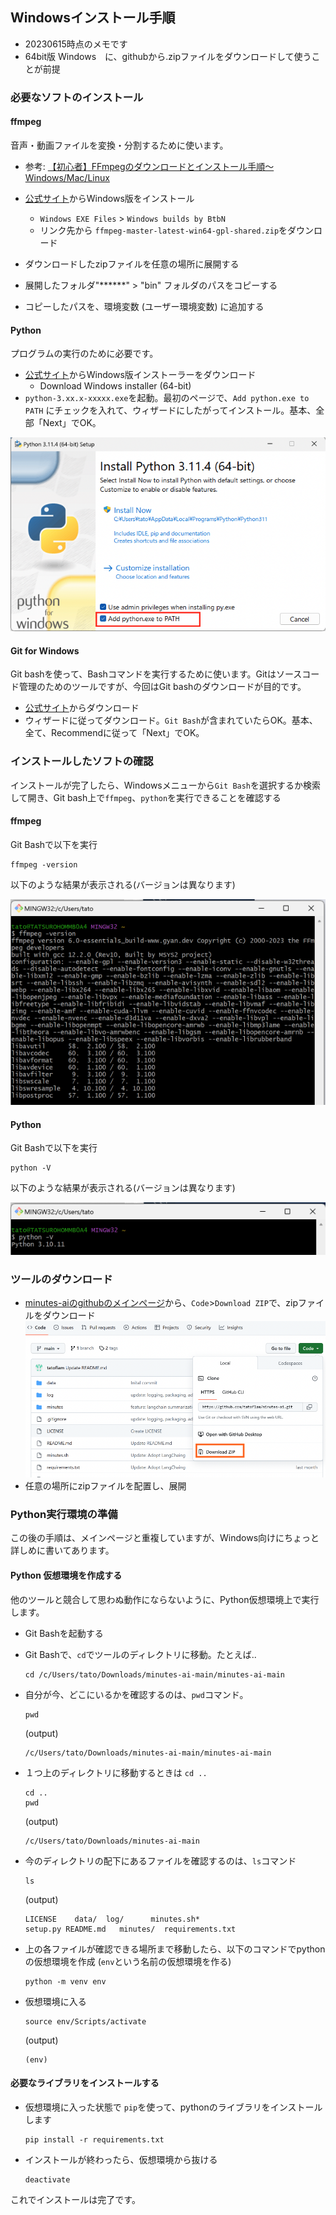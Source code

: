 ## Windowsインストール手順

- 20230615時点のメモです
- 64bit版 Windows　に、githubから.zipファイルをダウンロードして使うことが前提

### 必要なソフトのインストール

#### ffmpeg

音声・動画ファイルを変換・分割するために使います。  

- 参考: [【初心者】FFmpegのダウンロードとインストール手順～Windows/Mac/Linux](https://jp.videoproc.com/edit-convert/how-to-download-and-install-ffmpeg.htm)

- [公式サイト](https://ffmpeg.org/download.html)からWindows版をインストール
  - `Windows EXE Files` > `Windows builds by BtbN`
  - リンク先から `ffmpeg-master-latest-win64-gpl-shared.zip`をダウンロード
- ダウンロードしたzipファイルを任意の場所に展開する
- 展開したフォルダ"******" > "bin" フォルダのパスをコピーする
- コピーしたパスを、環境変数 (ユーザー環境変数) に追加する

#### Python

プログラムの実行のために必要です。

- [公式サイト](https://www.python.org/downloads/windows/)からWindows版インストーラーをダウンロード
  - Download Windows installer (64-bit)
- `python-3.xx.x-xxxxx.exe`を起動。最初のページで、`Add python.exe to PATH` にチェックを入れて、ウィザードにしたがってインストール。基本、全部「Next」でOK。

![python_win_installer](python_win_installer.png)


#### Git for Windows

Git bashを使って、Bashコマンドを実行するために使います。Gitはソースコード管理のためのツールですが、今回はGit bashのダウンロードが目的です。

- [公式サイト](https://gitforwindows.org/)からダウンロード
- ウィザードに従ってダウンロード。`Git Bash`が含まれていたらOK。基本、全て、Recommendに従って「Next」でOK。

### インストールしたソフトの確認

インストールが完了したら、Windowsメニューから`Git Bash`を選択するか検索して開き、Git bash上で`ffmpeg`、`python`を実行できることを確認する

#### ffmpeg

Git Bashで以下を実行

```
ffmpeg -version
```

以下のような結果が表示される(バージョンは異なります)

![ffmpeg-version](./ffmpeg-version.png)


#### Python

Git Bashで以下を実行

```
python -V
```

以下のような結果が表示される(バージョンは異なります)

![python-version](./python-version.png)

### ツールのダウンロード

- [minutes-aiのgithubのメインページ](../)から、`Code`>`Download ZIP`で、zipファイルをダウンロード
![download-zip](download-zip.png)
- 任意の場所にzipファイルを配置し、展開


### Python実行環境の準備

この後の手順は、メインページと重複していますが、Windows向けにちょっと詳しめに書いてあります。

#### Python 仮想環境を作成する

他のツールと競合して思わぬ動作にならないように、Python仮想環境上で実行します。  

- Git Bashを起動する
- Git Bashで、`cd`でツールのディレクトリに移動。たとえば..
  ```
  cd /c/Users/tato/Downloads/minutes-ai-main/minutes-ai-main  
  ```

- 自分が今、どこにいるかを確認するのは、`pwd`コマンド。
  ```
  pwd
  ```
  (output)
  ```
  /c/Users/tato/Downloads/minutes-ai-main/minutes-ai-main
  ```

- １つ上のディレクトリに移動するときは `cd ..`  
  ```
  cd ..
  pwd
  ```
  (output)
  ```
  /c/Users/tato/Downloads/minutes-ai-main  
  ```

- 今のディレクトリの配下にあるファイルを確認するのは、`ls`コマンド
  ```
  ls
  ```
  (output)
  ```
  LICENSE    data/  log/      minutes.sh*       
  setup.py README.md   minutes/  requirements.txt
  ```

- 上の各ファイルが確認できる場所まで移動したら、以下のコマンドでpythonの仮想環境を作成 (`env`という名前の仮想環境を作る)
  ```
  python -m venv env
  ```

- 仮想環境に入る

  ```
  source env/Scripts/activate
  ```
  (output)
  ```
  (env)  
  ```
#### 必要なライブラリをインストールする

- 仮想環境に入った状態で `pip`を使って、pythonのライブラリをインストールします
  ```
  pip install -r requirements.txt
  ```

- インストールが終わったら、仮想環境から抜ける
  ```
  deactivate
  ```

これでインストールは完了です。
